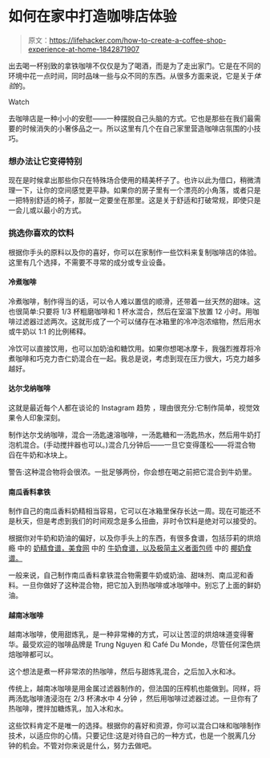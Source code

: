 # 如何在家中打造咖啡店体验

> 原文：<https://lifehacker.com/how-to-create-a-coffee-shop-experience-at-home-1842871907>

出去喝一杯别致的拿铁咖啡不仅仅是为了喝酒，而是为了走出家门。它是在不同的环境中花一点时间，同时品味一些与众不同的东西。从很多方面来说，它是关于*体验*的。

Watch

去咖啡店是一种小小的安慰——一种摆脱自己头脑的方式。它也是那些在我们最需要的时候消失的小奢侈品之一。所以这里有几个在自己家里营造咖啡店氛围的小技巧。

### 想办法让它变得特别

现在是时候拿出那些你只在特殊场合使用的精美杯子了。也许以此为借口，稍微清理一下，让你的空间感觉更平静。如果你的房子里有一个漂亮的小角落，或者只是一把特别舒适的椅子，那就一定要坐在那里。这是关于舒适和打破常规，即使只是一会儿或以最小的方式。

### 挑选你喜欢的饮料

根据你手头的原料以及你的喜好，你可以在家制作一些饮料来复制咖啡店的体验。这里有几个选择，不需要不寻常的成分或专业设备。

#### 冷煮咖啡

冷煮咖啡，制作得当的话，可以令人难以置信的顺滑，还带着一丝天然的甜味。这也很简单:只要将 1/3 杯粗磨咖啡和 1 杯水混合，然后在室温下放置 12 小时。用咖啡过滤器过滤两次。这就形成了一个可以储存在冰箱里的冷冲泡浓缩物，然后用水或牛奶以 1:1 的比例稀释。

冷饮可以直接饮用，也可以加奶油和糖饮用。如果你想喝冰摩卡，我强烈推荐将冷煮咖啡和巧克力杏仁奶混合在一起。我总是说，考虑到现在压力很大，巧克力越多越好。

#### **达尔戈纳咖啡**

这就是最近每个人都在谈论的 Instagram 趋势 ，理由很充分:它制作简单，视觉效果令人印象深刻。

制作达尔戈纳咖啡，混合一汤匙速溶咖啡，一汤匙糖和一汤匙热水，然后用牛奶打泡机混合。(手动搅拌器也可以。)混合几分钟后——一旦它变得蓬松——将混合物舀在牛奶和冰块上。

警告:这种混合物将会很浓。一批足够两份，你会想在喝之前把它混合到牛奶里。

#### 南瓜香料拿铁

制作自己的南瓜香料奶精相当容易，它可以在冰箱里保存长达一周。现在可能还不是秋天，但是考虑到我们的时间观念是多么扭曲，非时令饮料是绝对可以接受的。

根据你对牛奶和奶油的偏好，以及你手头上的东西，有很多食谱，包括莎莉的烘焙瘾 中的 [奶精食谱，美食网](https://sallysbakingaddiction.com/homemade-pumpkin-coffee-creamer/) 中的 [牛奶食谱，以及极简主义者面包师](https://www.foodnetwork.com/recipes/food-network-kitchen/pumpkin-spice-latte-3363265) 中的 [椰奶食谱。](https://minimalistbaker.com/easy-pumpkin-spice-latte/)

一般来说，自己制作南瓜香料拿铁混合物需要牛奶或奶油、甜味剂、南瓜泥和香料。一旦你做好了这种混合物，把它加入到热咖啡或冰咖啡中。别忘了上面的鲜奶油。

#### 越南冰咖啡

越南冰咖啡，使用甜炼乳，是一种非常棒的方式，可以让苦涩的烘焙味道变得奢华。最受欢迎的咖啡品牌是 Trung Nguyen 和 Café Du Monde，尽管任何深色烘焙咖啡都可以。

这个想法是煮一杯非常浓的热咖啡，然后与甜炼乳混合，之后加入水和冰。

传统上，越南冰咖啡是用金属过滤器制作的，但法国的压榨机也能做到。同样，将两汤匙咖啡渣浸泡在 2/3 杯沸水中 4 分钟 ，然后用咖啡过滤器过滤。一旦你有了热咖啡，搅拌加糖炼乳，加入冰和水。

这些饮料肯定不是唯一的选择。根据你的喜好和资源，你可以混合口味和咖啡制作技术，以适应你的心情。只要记住:这是对待自己的一种方式，也是一个脱离几分钟的机会。不管对你来说是什么，努力去做吧。